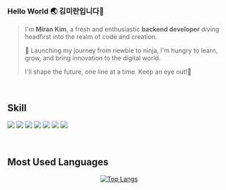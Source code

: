 ###  Hello World 🌏 김미란입니다👋
> I'm **Miran Kim**, a fresh and enthusiastic **backend developer** diving headfirst into the realm of code and creation.
> 
> 🚀 Launching my journey from newbie to ninja, I'm hungry to learn, grow, and bring innovation to the digital world.
> 
> I'll shape the future, one line at a time. Keep an eye out!🤩
>

</br>

## Skill
<img src="https://img.shields.io/badge/Spring-6DB33F?style=plastic&logo=Spring&logoColor=white"/>  <img src="https://img.shields.io/badge/SpringBoot-6DB33F?style=plastic&logo=Spring Boot&logoColor=white"/>  <img src="https://img.shields.io/badge/Vue.js-4FC08D?style=plastic&logo=Vue.js&logoColor=white"/>  <img src="https://img.shields.io/badge/JavaScript-F7DF1E?style=plastic&logo=JavaScript&logoColor=white"/>  <img src="https://img.shields.io/badge/MySQL-4479A1?style=plastic&logo=MySQL&logoColor=white"/>  <img src="https://img.shields.io/badge/MariaDB-003545?style=plastic&logo=MariaDB&logoColor=white"/>  <img src="https://img.shields.io/badge/Python-3776AB?style=plastic&logo=Python&logoColor=white"/>  

</br>

## Most Used Languages
<div align=center>
  
[![Top Langs](https://github-readme-stats.vercel.app/api/top-langs/?username=initbyran&layout=compact)](https://github.com/initbyran/github-readme-stats)

</div>


<!--
**initbyran/initbyran** is a ✨ _special_ ✨ repository because its `README.md` (this file) appears on your GitHub profile.

Here are some ideas to get you started:

- 🔭 I’m currently working on ...
- 🌱 I’m currently learning ...
- 👯 I’m looking to collaborate on ...
- 🤔 I’m looking for help with ...
- 💬 Ask me about ...
- 📫 How to reach me: ...
- 😄 Pronouns: ...
- ⚡ Fun fact: ...
-->

